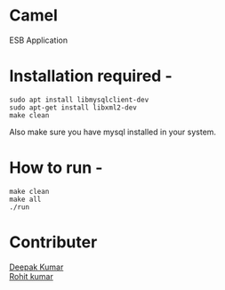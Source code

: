 # Camel
ESB Application

# Installation required -
    sudo apt install libmysqlclient-dev
    sudo apt-get install libxml2-dev
    make clean
Also make sure you have mysql installed in your system. <br />

# How to run -
    make clean
    make all
    ./run
    
# Contributer 
[Deepak Kumar](https://github.com/deepakjnv880)  
[Rohit kumar](https://github.com/rohitbhamu)  
